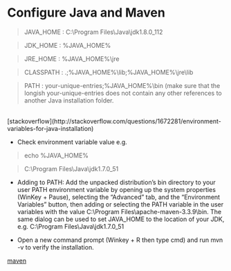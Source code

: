 # Configure Java and Maven

> JAVA_HOME : C:\Program Files\Java\jdk1.8.0_112 <br>

> JDK_HOME  : %JAVA_HOME%<br>

> JRE_HOME  : %JAVA_HOME%\jre<br>

> CLASSPATH : .;%JAVA_HOME%\lib;%JAVA_HOME%\jre\lib<br>

> PATH      : your-unique-entries;%JAVA_HOME%\bin (make sure that the longish your-unique-entries does not contain any other references to another Java installation folder.<br>
<br>
[stackoverflow](http://stackoverflow.com/questions/1672281/environment-variables-for-java-installation)
<br>

- Check environment variable value e.g.

> echo %JAVA_HOME%<br> 

> C:\Program Files\Java\jdk1.7.0_51<br>

- Adding to PATH: Add the unpacked distribution’s bin directory to your user PATH environment variable by opening up the system properties (WinKey + Pause), selecting the “Advanced” tab, and the “Environment Variables” button, then adding or selecting the PATH variable in the user variables with the value C:\Program Files\apache-maven-3.3.9\bin. The same dialog can be used to set JAVA_HOME to the location of your JDK, e.g. C:\Program Files\Java\jdk1.7.0_51

- Open a new command prompt (Winkey + R then type cmd) and run mvn -v to verify the installation.

[maven](http://maven.apache.org/install.html)
